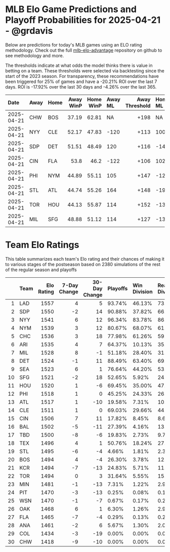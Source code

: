 # MLB Elo Game Predictions and Playoff Probabilities for 2025-04-21 - @grdavis
Below are predictions for today's MLB games using an ELO rating methodology. Check out the full [mlb-elo-advantage](https://github.com/grdavis/mlb-elo-advantage) repository on github to see methodology and more.

The thresholds indicate at what odds the model thinks there is value in betting on a team. These thresholds were selected via backtesting since the start of the 2023 season. For transparency, these recommendations have been triggered for 25% of games and have a -20.21% ROI over the last 7 days. ROI is -17.92% over the last 30 days and -4.26% over the last 365.

| Date       | Away   | Home   |   Away WinP |   Home WinP | Away ML   |   Away Threshold | Home ML   |   Home Threshold |
|:-----------|:-------|:-------|------------:|------------:|:----------|-----------------:|:----------|-----------------:|
| 2025-04-21 | CHW    | BOS    |       37.19 |       62.81 | NA        |             +198 | NA        |             -130 |
| 2025-04-21 | NYY    | CLE    |       52.17 |       47.83 | -120      |             +113 | 100       |             +132 |
| 2025-04-21 | SDP    | DET    |       51.51 |       48.49 | 120       |             +116 | -142      |             +129 |
| 2025-04-21 | CIN    | FLA    |       53.8  |       46.2  | -122      |             +106 | 102       |             +140 |
| 2025-04-21 | PHI    | NYM    |       44.89 |       55.11 | 105       |             +147 | -125      |             +101 |
| 2025-04-21 | STL    | ATL    |       44.74 |       55.26 | 164       |             +148 | -198      |             +101 |
| 2025-04-21 | TOR    | HOU    |       44.13 |       55.87 | 114       |             +152 | -135      |             -101 |
| 2025-04-21 | MIL    | SFG    |       48.88 |       51.12 | 114       |             +127 | -135      |             +117 |

# Team Elo Ratings
This table summarizes each team's Elo rating and their chances of making it to various stages of the postseason based on 2380 simulations of the rest of the regular season and playoffs

|    | Team   |   Elo Rating |   7-Day Change |   30-Day Change | Playoffs   | Win Division   | Reach Div. Rd.   | Reach CS   | Reach WS   | Win WS   |
|---:|:-------|-------------:|---------------:|----------------:|:-----------|:---------------|:-----------------|:-----------|:-----------|:---------|
|  1 | LAD    |         1557 |              4 |               5 | 93.74%     | 46.13%         | 73.57%           | 42.18%     | 24.96%     | 15.88%   |
|  2 | SDP    |         1550 |             -2 |              14 | 90.88%     | 37.82%         | 66.13%           | 34.33%     | 20.50%     | 12.65%   |
|  3 | NYY    |         1541 |              6 |              12 | 96.34%     | 83.78%         | 86.47%           | 52.69%     | 32.52%     | 16.60%   |
|  4 | NYM    |         1539 |              3 |              12 | 80.67%     | 68.07%         | 61.68%           | 31.43%     | 14.12%     | 8.53%    |
|  5 | CHC    |         1536 |              3 |              18 | 77.98%     | 61.26%         | 59.12%           | 29.33%     | 13.11%     | 6.93%    |
|  6 | ARI    |         1535 |              4 |               7 | 64.37%     | 10.13%         | 35.76%           | 16.68%     | 7.73%      | 4.29%    |
|  7 | MIL    |         1528 |              8 |              -1 | 51.18%     | 28.40%         | 31.81%           | 15.67%     | 7.69%      | 3.49%    |
|  8 | DET    |         1524 |             -1 |              11 | 88.49%     | 63.40%         | 69.41%           | 37.65%     | 18.82%     | 7.61%    |
|  9 | SEA    |         1523 |              6 |               1 | 76.64%     | 44.20%         | 53.32%           | 26.97%     | 12.90%     | 5.29%    |
| 10 | SFG    |         1521 |             -2 |              18 | 52.65%     | 5.92%          | 24.03%           | 10.00%     | 4.37%      | 2.44%    |
| 11 | HOU    |         1520 |              1 |              -6 | 69.45%     | 35.00%         | 47.10%           | 22.39%     | 10.59%     | 4.54%    |
| 12 | PHI    |         1518 |              1 |               0 | 45.25%     | 24.33%         | 26.18%           | 11.51%     | 4.71%      | 2.31%    |
| 13 | ATL    |         1517 |              1 |             -10 | 19.58%     | 7.31%          | 10.13%           | 4.41%      | 1.55%      | 0.92%    |
| 14 | CLE    |         1511 |              1 |               0 | 69.03%     | 29.66%         | 44.83%           | 20.80%     | 9.12%      | 3.45%    |
| 15 | CIN    |         1506 |              7 |              11 | 17.82%     | 8.45%          | 8.66%            | 3.24%      | 1.01%      | 0.50%    |
| 16 | BAL    |         1502 |             -5 |             -11 | 27.39%     | 4.16%          | 13.74%           | 5.76%      | 2.52%      | 0.67%    |
| 17 | TBD    |         1500 |             -8 |              -6 | 19.83%     | 2.73%          | 9.79%            | 3.87%      | 1.97%      | 0.63%    |
| 18 | TEX    |         1496 |              4 |               1 | 50.76%     | 18.24%         | 27.86%           | 11.47%     | 3.95%      | 0.92%    |
| 19 | STL    |         1495 |             -6 |              -4 | 4.66%      | 1.81%          | 2.31%            | 0.97%      | 0.25%      | 0.04%    |
| 20 | BOS    |         1494 |              4 |              -4 | 26.30%     | 3.78%          | 12.48%           | 5.04%      | 2.23%      | 0.80%    |
| 21 | KCR    |         1494 |             -7 |             -13 | 24.83%     | 5.71%          | 11.68%           | 4.37%      | 1.47%      | 0.38%    |
| 22 | TOR    |         1494 |              0 |               3 | 31.64%     | 5.55%          | 15.38%           | 6.55%      | 2.69%      | 0.76%    |
| 23 | MIN    |         1481 |             -1 |             -13 | 7.31%      | 1.22%          | 2.98%            | 0.97%      | 0.71%      | 0.25%    |
| 24 | PIT    |         1470 |             -3 |             -13 | 0.25%      | 0.08%          | 0.13%            | 0.04%      | 0.00%      | 0.00%    |
| 25 | WSN    |         1470 |             -1 |              -7 | 0.67%      | 0.17%          | 0.29%            | 0.21%      | 0.00%      | 0.00%    |
| 26 | OAK    |         1468 |              6 |               1 | 6.30%      | 1.26%          | 2.94%            | 0.84%      | 0.29%      | 0.00%    |
| 27 | FLA    |         1465 |             -7 |              -4 | 0.29%      | 0.13%          | 0.21%            | 0.00%      | 0.00%      | 0.00%    |
| 28 | ANA    |         1461 |             -2 |               6 | 5.67%      | 1.30%          | 2.02%            | 0.63%      | 0.21%      | 0.13%    |
| 29 | COL    |         1434 |             -3 |             -19 | 0.00%      | 0.00%          | 0.00%            | 0.00%      | 0.00%      | 0.00%    |
| 30 | CHW    |         1418 |             -9 |             -10 | 0.00%      | 0.00%          | 0.00%            | 0.00%      | 0.00%      | 0.00%    |